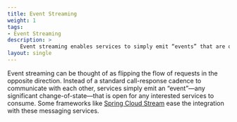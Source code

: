 ```yaml
---
title: Event Streaming
weight: 1
tags:
- Event Streaming
description: >
    Event streaming enables services to simply emit “events” that are open for any interested services to consume.
layout: single
---
```


Event streaming can be thought of as flipping the flow of requests in the opposite direction. Instead of a standard call-response cadence to communicate with each other, services simply emit an “event”—any significant change-of-state—that is open for any interested services to consume. Some frameworks like [Spring Cloud Stream](/guides/event-streaming/scs-what-is/) ease the integration with these messaging services.